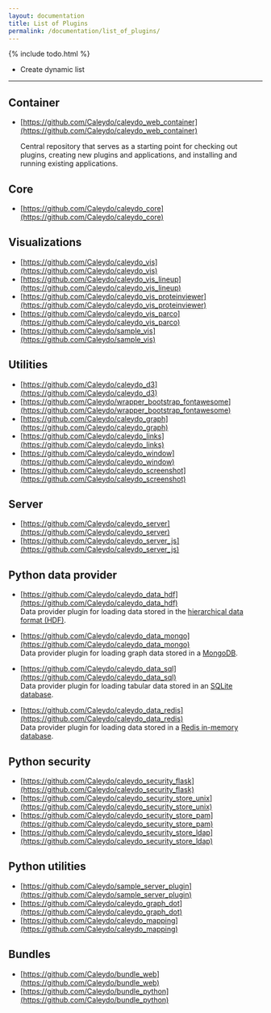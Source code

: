 ```yaml
---
layout: documentation
title: List of Plugins
permalink: /documentation/list_of_plugins/
---
```


{% include todo.html %}

* Create dynamic list

---

## Container
* [https://github.com/Caleydo/caleydo_web_container](https://github.com/Caleydo/caleydo_web_container)
 
   Central repository that serves as a starting point for checking out plugins, creating new plugins and applications, and installing and running existing applications.

## Core
* [https://github.com/Caleydo/caleydo_core](https://github.com/Caleydo/caleydo_core)

## Visualizations
* [https://github.com/Caleydo/caleydo_vis](https://github.com/Caleydo/caleydo_vis)
* [https://github.com/Caleydo/caleydo_vis_lineup](https://github.com/Caleydo/caleydo_vis_lineup)
* [https://github.com/Caleydo/caleydo_vis_proteinviewer](https://github.com/Caleydo/caleydo_vis_proteinviewer)
* [https://github.com/Caleydo/caleydo_vis_parco](https://github.com/Caleydo/caleydo_vis_parco)
* [https://github.com/Caleydo/sample_vis](https://github.com/Caleydo/sample_vis)

## Utilities
* [https://github.com/Caleydo/caleydo_d3](https://github.com/Caleydo/caleydo_d3)
* [https://github.com/Caleydo/wrapper_bootstrap_fontawesome](https://github.com/Caleydo/wrapper_bootstrap_fontawesome)
* [https://github.com/Caleydo/caleydo_graph](https://github.com/Caleydo/caleydo_graph)
* [https://github.com/Caleydo/caleydo_links](https://github.com/Caleydo/caleydo_links)
* [https://github.com/Caleydo/caleydo_window](https://github.com/Caleydo/caleydo_window)
* [https://github.com/Caleydo/caleydo_screenshot](https://github.com/Caleydo/caleydo_screenshot)
	
## Server
* [https://github.com/Caleydo/caleydo_server](https://github.com/Caleydo/caleydo_server)
* [https://github.com/Caleydo/caleydo_server_js](https://github.com/Caleydo/caleydo_server_js)

## Python data provider

* [https://github.com/Caleydo/caleydo_data_hdf](https://github.com/Caleydo/caleydo_data_hdf)
<br />Data provider plugin for loading data stored in the [hierarchical data format (HDF)](https://www.hdfgroup.org/).

* [https://github.com/Caleydo/caleydo_data_mongo](https://github.com/Caleydo/caleydo_data_mongo)
<br />Data provider plugin for loading graph data stored in a [MongoDB](https://www.mongodb.com/).
   
* [https://github.com/Caleydo/caleydo_data_sql](https://github.com/Caleydo/caleydo_data_sql)
<br />Data provider plugin for loading tabular data stored in an [SQLite database](https://www.sqlite.org/).

* [https://github.com/Caleydo/caleydo_data_redis](https://github.com/Caleydo/caleydo_data_redis)
<br />Data provider plugin for loading data stored in a [Redis in-memory database](http://redis.io/).

## Python security
* [https://github.com/Caleydo/caleydo_security_flask](https://github.com/Caleydo/caleydo_security_flask)
* [https://github.com/Caleydo/caleydo_security_store_unix](https://github.com/Caleydo/caleydo_security_store_unix)
* [https://github.com/Caleydo/caleydo_security_store_pam](https://github.com/Caleydo/caleydo_security_store_pam)
* [https://github.com/Caleydo/caleydo_security_store_ldap](https://github.com/Caleydo/caleydo_security_store_ldap)

## Python utilities
* [https://github.com/Caleydo/sample_server_plugin](https://github.com/Caleydo/sample_server_plugin)
* [https://github.com/Caleydo/caleydo_graph_dot](https://github.com/Caleydo/caleydo_graph_dot)
* [https://github.com/Caleydo/caleydo_mapping](https://github.com/Caleydo/caleydo_mapping)

## Bundles
* [https://github.com/Caleydo/bundle_web](https://github.com/Caleydo/bundle_web)
* [https://github.com/Caleydo/bundle_python](https://github.com/Caleydo/bundle_python)